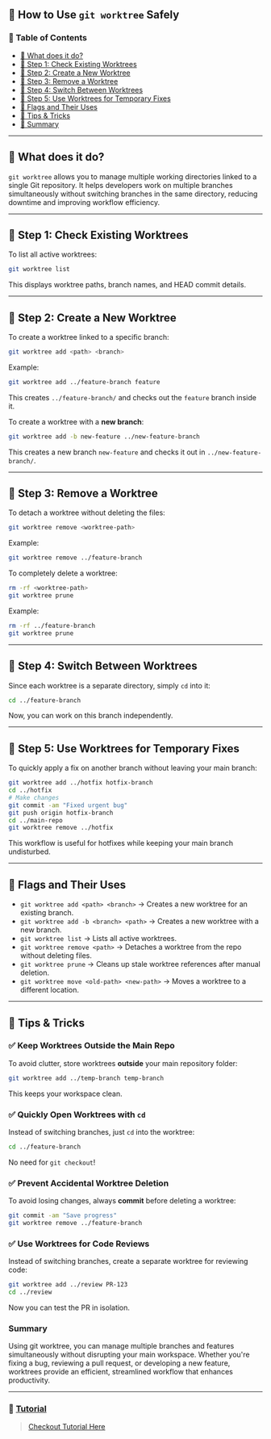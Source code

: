 ## 📌 How to Use `git worktree` Safely  

### 📑 Table of Contents  

  - [📌 What does it do?](#-what-does-it-do-)  
  - [🔹 Step 1: Check Existing Worktrees](#-step-1-check-existing-worktrees)  
  - [🔹 Step 2: Create a New Worktree](#-step-2-create-a-new-worktree)  
  - [🔹 Step 3: Remove a Worktree](#-step-3-remove-a-worktree)  
  - [🔹 Step 4: Switch Between Worktrees](#-step-4-switch-between-worktrees)  
  - [🔹 Step 5: Use Worktrees for Temporary Fixes](#-step-5-use-worktrees-for-temporary-fixes)  
  - [🔹 Flags and Their Uses](#-flags-and-their-uses)  
  - [🔹 Tips & Tricks](#-tips--tricks)
  - [📗 Summary](#-summary)  

---

## 📌 What does it do?  

`git worktree` allows you to manage multiple working directories linked to a single Git repository. It helps developers work on multiple branches simultaneously without switching branches in the same directory, reducing downtime and improving workflow efficiency.  

---

## 🔹 Step 1: Check Existing Worktrees  

To list all active worktrees:  

```bash
git worktree list
```

This displays worktree paths, branch names, and HEAD commit details.  

---

## 🔹 Step 2: Create a New Worktree  

To create a worktree linked to a specific branch:  

```bash
git worktree add <path> <branch>
```

Example:  

```bash
git worktree add ../feature-branch feature
```

This creates `../feature-branch/` and checks out the `feature` branch inside it.  

To create a worktree with a **new branch**:  

```bash
git worktree add -b new-feature ../new-feature-branch
```

This creates a new branch `new-feature` and checks it out in `../new-feature-branch/`.  

---

## 🔹 Step 3: Remove a Worktree  

To detach a worktree without deleting the files:  

```bash
git worktree remove <worktree-path>
```

Example:  

```bash
git worktree remove ../feature-branch
```

To completely delete a worktree:  

```bash
rm -rf <worktree-path>
git worktree prune
```

Example:  

```bash
rm -rf ../feature-branch
git worktree prune
```

---

## 🔹 Step 4: Switch Between Worktrees  

Since each worktree is a separate directory, simply `cd` into it:  

```bash
cd ../feature-branch
```

Now, you can work on this branch independently.  

---

## 🔹 Step 5: Use Worktrees for Temporary Fixes  

To quickly apply a fix on another branch without leaving your main branch:  

```bash
git worktree add ../hotfix hotfix-branch
cd ../hotfix
# Make changes
git commit -am "Fixed urgent bug"
git push origin hotfix-branch
cd ../main-repo
git worktree remove ../hotfix
```

This workflow is useful for hotfixes while keeping your main branch undisturbed.  

---

## 🔹 Flags and Their Uses  

- `git worktree add <path> <branch>` → Creates a new worktree for an existing branch.  
- `git worktree add -b <branch> <path>` → Creates a new worktree with a new branch.  
- `git worktree list` → Lists all active worktrees.  
- `git worktree remove <path>` → Detaches a worktree from the repo without deleting files.  
- `git worktree prune` → Cleans up stale worktree references after manual deletion.  
- `git worktree move <old-path> <new-path>` → Moves a worktree to a different location.  

---

## 🔹 Tips & Tricks  

### ✅ Keep Worktrees Outside the Main Repo  

To avoid clutter, store worktrees **outside** your main repository folder:  

```bash
git worktree add ../temp-branch temp-branch
```

This keeps your workspace clean.  

### ✅ Quickly Open Worktrees with `cd`  

Instead of switching branches, just `cd` into the worktree:  

```bash
cd ../feature-branch
```

No need for `git checkout`!  

### ✅ Prevent Accidental Worktree Deletion  

To avoid losing changes, always **commit** before deleting a worktree:  

```bash
git commit -am "Save progress"
git worktree remove ../feature-branch
```

### ✅ Use Worktrees for Code Reviews  

Instead of switching branches, create a separate worktree for reviewing code:  

```bash
git worktree add ../review PR-123
cd ../review
```

Now you can test the PR in isolation.  

### Summary
Using git worktree, you can manage multiple branches and features simultaneously without disrupting your main workspace. Whether you're fixing a bug, reviewing a pull request, or developing a new feature, worktrees provide an efficient, streamlined workflow that enhances productivity.


---

### 📖 [Tutorial](./contents/git-worktree.md)  

> [Checkout Tutorial Here](./contents/git-worktree.md)  
